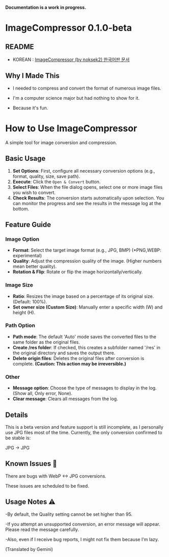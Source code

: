 **Documentation is a work in progress.**

# ImageCompressor 0.1.0-beta
## README 
- KOREAN : [ImageCompressor (by noksek2) 한국어판 문서](./README_KR.md)

## Why I Made This
- I needed to compress and convert the format of numerous image files.

- I'm a computer science major but had nothing to show for it.

- Because it's fun.

# How to Use ImageCompressor

A simple tool for image conversion and compression.

## Basic Usage

1.  **Set Options**: First, configure all necessary conversion options (e.g., format, quality, size, save path).
2.  **Execute**: Click the `Open & Convert` button.
3.  **Select Files**: When the file dialog opens, select one or more image files you wish to convert.
4.  **Check Results**: The conversion starts automatically upon selection. You can monitor the progress and see the results in the message log at the bottom.

## Feature Guide

### Image Option

-   **Format**: Select the target image format (e.g., JPG, BMP) (*PNG,WEBP: experimental)
-   **Quality**: Adjust the compression quality of the image. (Higher numbers mean better quality).
-   **Rotation & Flip**: Rotate or flip the image horizontally/vertically.

### Image Size

-   **Ratio**: Resizes the image based on a percentage of its original size. (Default: 100%).
-   **Set owner size (Custom Size)**: Manually enter a specific width (W) and height (H).

### Path Option

-   **Path mode**: The default 'Auto' mode saves the converted files to the same folder as the original files.
-   **Create /res folder**: If checked, this creates a subfolder named '/res' in the original directory and saves the output there.
-   **Delete origin files**: Deletes the original files after conversion is complete. **(Caution: This action may be irreversible.)**

### Other

-   **Message option**: Choose the type of messages to display in the log. (Show all, Only error, None).
-   **Clear message**: Clears all messages from the log.


## Details
This is a beta version and feature support is still incomplete, as I personally use JPG files most of the time. Currently, the only conversion confirmed to be stable is:

JPG -> JPG

## Known Issues 🐛
There are bugs with WebP <-> JPG conversions.

These issues are scheduled to be fixed.

## Usage Notes ⚠️
-By default, the Quality setting cannot be set higher than 95.

-If you attempt an unsupported conversion, an error message will appear. Please read the message carefully.

-Also, even if I receive bug reports, I might not fix them because I'm lazy.

(Translated by Gemini)

